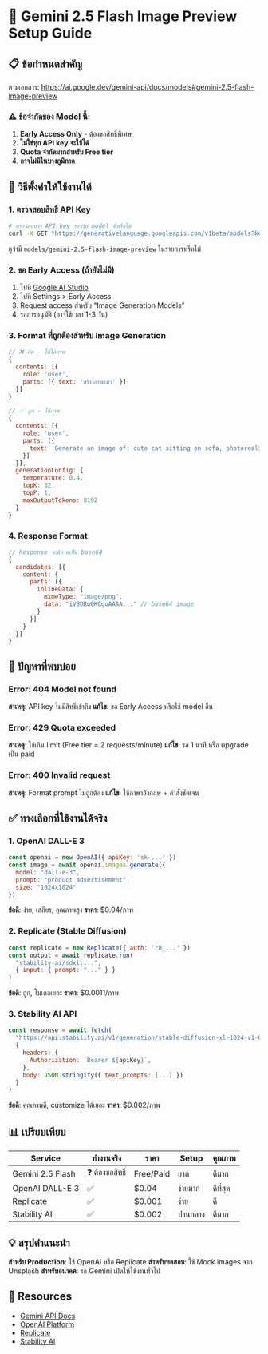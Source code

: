 # 🎨 Gemini 2.5 Flash Image Preview Setup Guide

## 📋 ข้อกำหนดสำคัญ

ตามเอกสาร: https://ai.google.dev/gemini-api/docs/models#gemini-2.5-flash-image-preview

### ⚠️ ข้อจำกัดของ Model นี้:
1. **Early Access Only** - ต้องขอสิทธิ์พิเศษ
2. **ไม่ใช่ทุก API key จะใช้ได้**
3. **Quota จำกัดมากสำหรับ Free tier**
4. **อาจไม่มีในบางภูมิภาค**

## 🔧 วิธีตั้งค่าให้ใช้งานได้

### 1. ตรวจสอบสิทธิ์ API Key
```bash
# ตรวจสอบว่า API key รองรับ model นี้หรือไม่
curl -X GET "https://generativelanguage.googleapis.com/v1beta/models?key=YOUR_API_KEY"
```

ดูว่ามี `models/gemini-2.5-flash-image-preview` ในรายการหรือไม่

### 2. ขอ Early Access (ถ้ายังไม่มี)
1. ไปที่ [Google AI Studio](https://aistudio.google.com)
2. ไปที่ Settings > Early Access
3. Request access สำหรับ "Image Generation Models"
4. รอการอนุมัติ (อาจใช้เวลา 1-3 วัน)

### 3. Format ที่ถูกต้องสำหรับ Image Generation

```javascript
// ❌ ผิด - ไม่ได้ภาพ
{
  contents: [{
    role: 'user',
    parts: [{ text: 'สร้างภาพแมว' }]
  }]
}

// ✅ ถูก - ได้ภาพ
{
  contents: [{
    role: 'user',
    parts: [{
      text: 'Generate an image of: cute cat sitting on sofa, photorealistic, high quality'
    }]
  }],
  generationConfig: {
    temperature: 0.4,
    topK: 32,
    topP: 1,
    maxOutputTokens: 8192
  }
}
```

### 4. Response Format
```javascript
// Response จะมีภาพเป็น base64
{
  candidates: [{
    content: {
      parts: [{
        inlineData: {
          mimeType: "image/png",
          data: "iVBORw0KGgoAAAA..." // base64 image
        }
      }]
    }
  }]
}
```

## 🚫 ปัญหาที่พบบ่อย

### Error: 404 Model not found
**สาเหตุ**: API key ไม่มีสิทธิ์เข้าถึง
**แก้ไข**: ขอ Early Access หรือใช้ model อื่น

### Error: 429 Quota exceeded
**สาเหตุ**: ใช้เกิน limit (Free tier = 2 requests/minute)
**แก้ไข**: รอ 1 นาที หรือ upgrade เป็น paid

### Error: 400 Invalid request
**สาเหตุ**: Format prompt ไม่ถูกต้อง
**แก้ไข**: ใช้ภาษาอังกฤษ + คำสั่งชัดเจน

## ✅ ทางเลือกที่ใช้งานได้จริง

### 1. OpenAI DALL-E 3
```javascript
const openai = new OpenAI({ apiKey: 'sk-...' })
const image = await openai.images.generate({
  model: "dall-e-3",
  prompt: "product advertisement",
  size: "1024x1024"
})
```
**ข้อดี**: ง่าย, เสถียร, คุณภาพสูง
**ราคา**: $0.04/ภาพ

### 2. Replicate (Stable Diffusion)
```javascript
const replicate = new Replicate({ auth: 'r8_...' })
const output = await replicate.run(
  "stability-ai/sdxl:...",
  { input: { prompt: "..." } }
)
```
**ข้อดี**: ถูก, โมเดลเยอะ
**ราคา**: $0.0011/ภาพ

### 3. Stability AI API
```javascript
const response = await fetch(
  "https://api.stability.ai/v1/generation/stable-diffusion-xl-1024-v1-0/text-to-image",
  {
    headers: {
      Authorization: `Bearer ${apiKey}`,
    },
    body: JSON.stringify({ text_prompts: [...] })
  }
)
```
**ข้อดี**: คุณภาพดี, customize ได้เยอะ
**ราคา**: $0.002/ภาพ

## 📊 เปรียบเทียบ

| Service | ทำงานจริง | ราคา | Setup | คุณภาพ |
|---------|----------|------|-------|---------|
| Gemini 2.5 Flash | ❓ ต้องขอสิทธิ์ | Free/Paid | ยาก | ดีมาก |
| OpenAI DALL-E 3 | ✅ | $0.04 | ง่ายมาก | ดีที่สุด |
| Replicate | ✅ | $0.001 | ง่าย | ดี |
| Stability AI | ✅ | $0.002 | ปานกลาง | ดีมาก |

## 💡 สรุปคำแนะนำ

**สำหรับ Production**: ใช้ OpenAI หรือ Replicate
**สำหรับทดสอบ**: ใช้ Mock images จาก Unsplash
**สำหรับอนาคต**: รอ Gemini เปิดให้ใช้งานทั่วไป

## 🔗 Resources
- [Gemini API Docs](https://ai.google.dev/gemini-api/docs)
- [OpenAI Platform](https://platform.openai.com)
- [Replicate](https://replicate.com)
- [Stability AI](https://stability.ai)